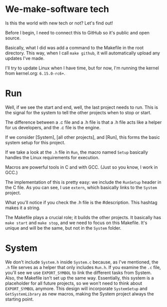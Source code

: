 # We-make-software tech

Is this the world with new tech or not? Let's find out!

Before I begin, I need to connect this to GitHub so it's public and open source.

Basically, what I did was add a command to the Makefile in the root directory. This way, when I call `make github`, it will automatically upload any updates I've made.

I'll try to update Linux when I have time, but for now, I'm running the kernel from kernel.org: `6.15.0-rc6+`. 


# Run

Well, if we see the start and end, well, the last project needs to run. This is the signal for the system to tell the other projects when to stop or start.

The difference between a .c file and a .h file is that a .h file acts like a helper for us developers, and the .c file is the engine.

If we consider [System], [all other projects], and [Run], this forms the basic system setup for this project.

If we take a look at the `.h` file in `Run`, the macro named `Setup` basically handles the Linux requirements for execution.

Macros are powerful tools in C and with GCC. (Just so you know, I work in GCC.)

The implementation of this is pretty easy: we include the `RunSetup` header in the C file. As you can see, I use `extern`, which basically links to the `System` project.

What you'll notice if you check the .h file is the #description. This hashtag makes it a string.

The Makefile plays a crucial role; it builds the other projects. It basically has `make start` and `make stop`, and we need to focus on this Makefile. It's unique and will be the same, but not in the `System` folder.

# System

We don't include `System.h` inside `System.c` because, as I've mentioned, the `.h` file serves as a helper that only includes `Run.h`. If you examine the `.c` file, you'll see we use `EXPORT_SYMBOL` to link the different tasks from System. Also, the Makefile isn't set up the same way. Essentially, this system is a placeholder for all future projects, so we won't need to think about `EXPORT_SYMBOL` anymore. This design will incorporate `SystemSetup` and `GetSystemLibrary` as new macros, making the System project always the starting point.